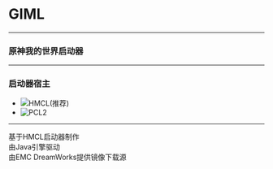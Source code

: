 # GIML
------------
### 原神我的世界启动器
------------
### 启动器宿主
- ![HMCL(推荐)](HMCL)
- ![PCL2](PCL)
------------
基于HMCL启动器制作<br>
由Java引擎驱动<br>
由EMC DreamWorks提供镜像下载源
